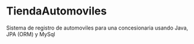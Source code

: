 # TiendaAutomoviles
Sistema de registro de automoviles para una concesionaria usando Java, JPA (ORM) y MySql
